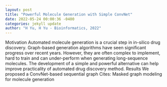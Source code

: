 ```yaml
--- 
layout: post 
title: "Powerful Molecule Generation with Simple ConvNet" 
date: 2022-05-24 00:00:36 -0400 
categories: jekyll update 
author: "H Yu, H Yu - Bioinformatics, 2022" 
--- 
```

Motivation Automated molecule generation is a crucial step in in-silico drug discovery. Graph-based generation algorithms have seen significant progress over recent years. However, they are often complex to implement, hard to train and can under-perform when generating long-sequence molecules. The development of a simple and powerful alternative can help improve practicality of automated drug discovery method. Results We proposed a ConvNet-based sequential graph Cites: Masked graph modeling for molecule generation